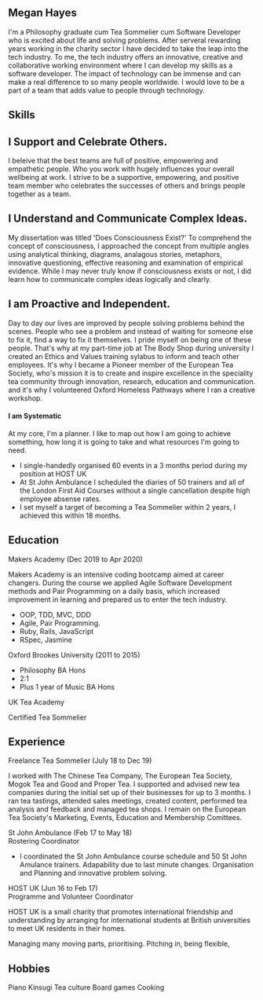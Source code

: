 ## Megan Hayes
I'm a Philosophy graduate cum Tea Sommelier cum Software Developer who is excited about life and solving problems. After serveral rewarding years working in the charity sector I have decided to take the leap into the tech industry. To me, the tech industry offers an innovative, creative and collaborative working environment where I can develop my skills as a software developer. The impact of technology can be immense and can make a real difference to so many people worldwide. I would love to be a part of a team that adds value to people through technology.  

## Skills


## I Support and Celebrate Others.

I beleive that the best teams are full of positive, empowering and empathetic people. Who you work with hugely influences your overall wellbeing at work. I strive to be a supportive, empowering, and positive team member who celebrates the successes of others and brings people together as a team. 

## I Understand and Communicate Complex Ideas. 

My dissertation was titled 'Does Consciousness Exist?' To comprehend the concept of consciousness, I approached the concept from  multiple angles using analytical thinking, diagrams, analagous stories, metaphors, innovative questioning, effective reasoning and examination of empirical evidence. While I may never truly know if consciousness exists or not, I did learn how to communicate complex ideas logically and clearly.  

## I am Proactive and Independent. 

Day to day our lives are improved by people solving problems behind the scenes. People who see a problem and instead of waiting for someone else to fix it, find a way to fix it themselves. I pride myself on being one of these people. That's why at my part-time job at The Body Shop during university I created an Ethics and Values training sylabus to inform and teach other employees. It's why I became a Pioneer member of the European Tea Society, who's mission it is to create and inspire excellence in the speciality tea community through innovation, research, education and communication. and it's why I volunteered Oxford Homeless Pathways where I ran a creative workshop. 





#### I am Systematic

At my core, I'm a planner. I like to map out how I am going to achieve something, how long it is going to take and what resources I'm going to need.

- I single-handedly organised 60 events in a 3 months period during my position at HOST UK 
- At St John Ambulance I scheduled the diaries of 50 trainers and all of the London First Aid Courses without a single cancellation despite high employee absense rates.  
- I set myself a target of becoming a Tea Sommelier within 2 years, I achieved this within 18 months. 


## Education

Makers Academy (Dec 2019 to Apr 2020)

Makers Academy is an intensive coding bootcamp aimed at career changers. During the course we applied Agile Software Development methods and Pair Programming on a daily basis, which increased improvement in learning and prepared us to enter the tech industry.  

- OOP, TDD, MVC, DDD
- Agile, Pair Programming.
- Ruby, Rails, JavaScript
- RSpec, Jasmine

Oxford Brookes University (2011 to 2015)

- Philosophy BA Hons 
- 2:1 
- Plus 1 year of Music BA Hons

UK Tea Academy

Certified Tea Sommelier 

## Experience

Freelance Tea Sommelier (July 18 to Dec 19)    

I worked with The Chinese Tea Company, The European Tea Society, Mogok Tea and Good and Proper Tea. I supported and advised new tea companies during the initial set up of their businesses for up to 3 months. I ran tea tastings, attended sales meetings, created content, performed tea analysis and feedback and managed tea shops. I remain on the European Tea Society's Marketing, Events, Education and Membership Comittees. 


St John Ambulance (Feb 17 to May 18)   
Rostering Coordinator

- I coordinated the St John Ambulance course schedule and 50 St John Amulance trainers. Adapability due to last minute changes. Organisation and Planning and innovative problem solving. 


HOST UK (Jun 16 to Feb 17)   
Programme and Volunteer Coordinator

HOST UK is a small charity that promotes international friendship and understanding by arranging for international students at British universities to meet UK residents in their homes.

Managing many moving parts, prioritising. Pitching in, being flexible,

## Hobbies

Piano
Kinsugi 
Tea culture
Board games 
Cooking
